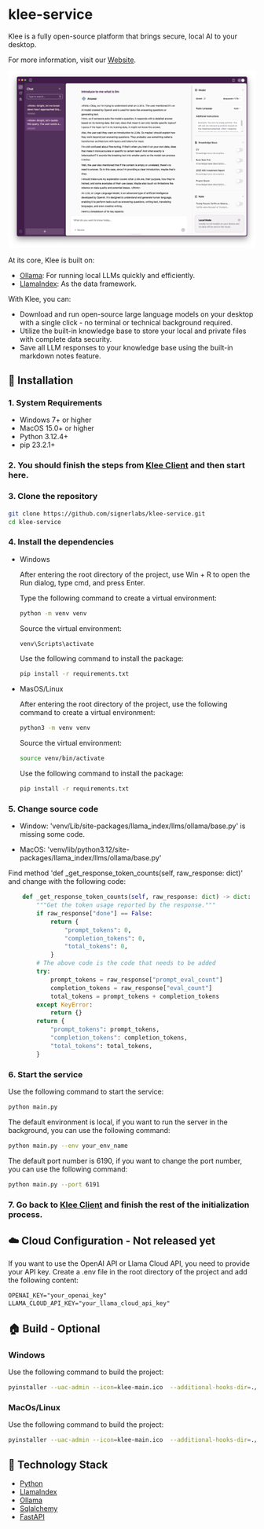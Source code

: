 # klee-service

Klee is a fully open-source platform that brings secure, local AI to your desktop.

For more information, visit our <u>[Website](https://kleedesktop.com/)</u>.

![Klee Screenshot](public/KleeScreenShot.png)

At its core, Klee is built on:
- <u>[Ollama](https://ollama.com/)</u>: For running local LLMs quickly and efficiently.
- <u>[LlamaIndex](https://www.llamaindex.ai/)</u>: As the data framework.

With Klee, you can:
- Download and run open-source large language models on your desktop with a single click - no terminal or technical background required.
- Utilize the built-in knowledge base to store your local and private files with complete data security.
- Save all LLM responses to your knowledge base using the built-in markdown notes feature.

## 🔧 Installation


### 1. System Requirements
- Windows 7+ or higher
- MacOS 15.0+ or higher
- Python 3.12.4+
- pip 23.2.1+

### 2. You should finish the steps from <u>[Klee Client](https://github.com/signerlabs/klee-client)</u> and then start here.

### 3. Clone the repository

```bash
git clone https://github.com/signerlabs/klee-service.git
cd klee-service
```

### 4. Install the dependencies

- Windows

    After entering the root directory of the project, use Win + R to open the Run dialog, type cmd, and press Enter.

    Type the following command to create a virtual environment:

    ```bash
    python -m venv venv
    ```

    Source the virtual environment:
    ```bash
    venv\Scripts\activate
    ```

    Use the following command to install the package:
    ```bash
    pip install -r requirements.txt
    ```

- MasOS/Linux

    After entering the root directory of the project, use the following command to create a virtual environment:

    ```bash
    python3 -m venv venv
    ```

    Source the virtual environment:
    ```bash
    source venv/bin/activate
    ```

    Use the following command to install the package:
    ```bash
    pip install -r requirements.txt
    ```

### 5. Change source code
- Window: 'venv/Lib/site-packages/llama_index/llms/ollama/base.py' is missing some code.

- MacOS: 'venv/lib/python3.12/site-packages/llama_index/llms/ollama/base.py'

Find method 'def _get_response_token_counts(self, raw_response: dict)' and change with the following code:
```python
    def _get_response_token_counts(self, raw_response: dict) -> dict:
        """Get the token usage reported by the response."""
        if raw_response["done"] == False:
            return {
                "prompt_tokens": 0,
                "completion_tokens": 0,
                "total_tokens": 0,
            }
        # The above code is the code that needs to be added
        try:
            prompt_tokens = raw_response["prompt_eval_count"]
            completion_tokens = raw_response["eval_count"]
            total_tokens = prompt_tokens + completion_tokens
        except KeyError:
            return {}
        return {
            "prompt_tokens": prompt_tokens,
            "completion_tokens": completion_tokens,
            "total_tokens": total_tokens,
        }
```

### 6. Start the service

Use the following command to start the service:
```bash
python main.py
```

The default environment is local, if you want to run the server in the background, you can use the following command:
```bash
python main.py --env your_env_name
```

The default port number is 6190, if you want to change the port number, you can use the following command:
```bash
python main.py --port 6191
```

### 7. Go back to <u>[Klee Client](https://github.com/signerlabs/klee-client)</u> and finish the rest of the initialization process.

## ☁️ Cloud Configuration - Not released yet

If you want to use the OpenAI API or Llama Cloud API, you need to provide your API key.
Create a .env file in the root directory of the project and add the following content:

```env
OPENAI_KEY="your_openai_key"
LLAMA_CLOUD_API_KEY="your_llama_cloud_api_key"
```

## 🏠 Build - Optional
### Windows
Use the following command to build the project:
```bash
pyinstaller --uac-admin --icon=klee-main.ico  --additional-hooks-dir=./hooks --add-data "./venv/Lib/site-packages/llama_index/core/agent/react/templates/system_header_template.md;./llama_index/core/agent/react/templates" --hidden-import=pydantic.deprecated.decorator --hidden-import=tiktoken_ext.openai_public --hidden-import=tiktoken_ext  -D main.py --clean
```

### MacOs/Linux
Use the following command to build the project:
```bash
pyinstaller --uac-admin --icon=klee-main.ico  --additional-hooks-dir=./hooks --add-data "./venv/Lib/site-packages/llama_index/core/agent/react/templates/system_header_template.md:./llama_index/core/agent/react/templates" --hidden-import=pydantic.deprecated.decorator --hidden-import=tiktoken_ext.openai_public --hidden-import=tiktoken_ext  -D main.py --clean
```

## 📖 Technology Stack

- <u>[Python](https://kleedesktop.com/)</u>
- <u>[LlamaIndex](https://www.llamaindex.ai/)</u>
- <u>[Ollama](https://ollama.com/)</u>
- <u>[Sqlalchemy](https://www.sqlalchemy.org/)</u>
- <u>[FastAPI](https://fastapi.tiangolo.com/)</u>

